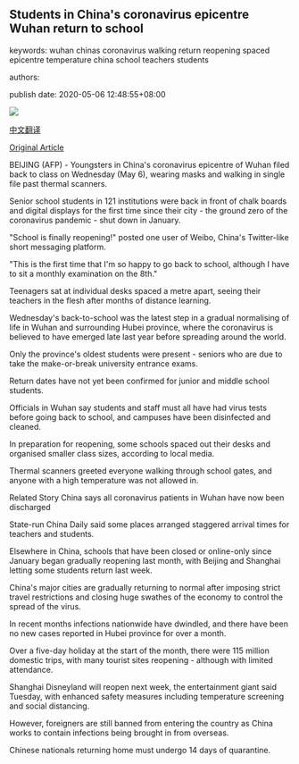 ## Students in China's coronavirus epicentre Wuhan return to school

keywords: wuhan chinas coronavirus walking return reopening spaced epicentre temperature china school teachers students

authors: 

publish date: 2020-05-06 12:48:55+08:00

![](https://www.straitstimes.com/sites/default/files/styles/x_large/public/articles/2020/05/06/rk_wuhan-school_060520.jpg?itok=OVx5uE5G)

[中文翻译](Students%20in%20China%27s%20coronavirus%20epicentre%20Wuhan%20return%20to%20school_zh.md)

[Original Article](https://www.straitstimes.com/asia/east-asia/students-in-chinas-coronavirus-epicentre-wuhan-return-to-school)

BEIJING (AFP) - Youngsters in China's coronavirus epicentre of Wuhan filed back to class on Wednesday (May 6), wearing masks and walking in single file past thermal scanners.

Senior school students in 121 institutions were back in front of chalk boards and digital displays for the first time since their city - the ground zero of the coronavirus pandemic - shut down in January.

"School is finally reopening\!" posted one user of Weibo, China's Twitter-like short messaging platform.

"This is the first time that I'm so happy to go back to school, although I have to sit a monthly examination on the 8th."

Teenagers sat at individual desks spaced a metre apart, seeing their teachers in the flesh after months of distance learning.

Wednesday's back-to-school was the latest step in a gradual normalising of life in Wuhan and surrounding Hubei province, where the coronavirus is believed to have emerged late last year before spreading around the world.

Only the province's oldest students were present - seniors who are due to take the make-or-break university entrance exams.

Return dates have not yet been confirmed for junior and middle school students.

Officials in Wuhan say students and staff must all have had virus tests before going back to school, and campuses have been disinfected and cleaned.

In preparation for reopening, some schools spaced out their desks and organised smaller class sizes, according to local media.

Thermal scanners greeted everyone walking through school gates, and anyone with a high temperature was not allowed in.

Related Story China says all coronavirus patients in Wuhan have now been discharged

State-run China Daily said some places arranged staggered arrival times for teachers and students.

Elsewhere in China, schools that have been closed or online-only since January began gradually reopening last month, with Beijing and Shanghai letting some students return last week.

China's major cities are gradually returning to normal after imposing strict travel restrictions and closing huge swathes of the economy to control the spread of the virus.

In recent months infections nationwide have dwindled, and there have been no new cases reported in Hubei province for over a month.

Over a five-day holiday at the start of the month, there were 115 million domestic trips, with many tourist sites reopening - although with limited attendance.

Shanghai Disneyland will reopen next week, the entertainment giant said Tuesday, with enhanced safety measures including temperature screening and social distancing.

However, foreigners are still banned from entering the country as China works to contain infections being brought in from overseas.

Chinese nationals returning home must undergo 14 days of quarantine.